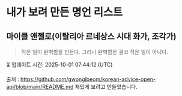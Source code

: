# 내가 보려 만든 명언 리스트

##  마이클 앤젤로(이탈리아 르네상스 시대 화가, 조각가)
> 작은 일이 완벽함을 만든다. 그러나 완벽함은 결코 작은 일이 아니다.


⏳ 업데이트 시간: 2025-10-01 07:44:12 (UTC)

출처 : https://github.com/gwongibeom/korean-advice-open-api/blob/main/README.md
재밌게 보려고 만들었습니다.
